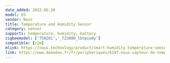 ```yaml
---
date_added: 2022-05-20
model: E5
vendor: Nous
title: Temperature and Humidity Sensor
category: sensor
supports: temperature, humidity, battery
zigbeemodel: ['TS0201','_TZ3000_lbtpiody']
compatible: [z2m]
mlink: https://nous.technology/product/smart-humidity-temperature-sensor-nous-e5-zigbee.html
link: https://www.domadoo.fr/fr/peripheriques/6197-nous-capteur-de-temperature-et-humidite-zigbee-30-tuya-5907772033890.html
---
```

